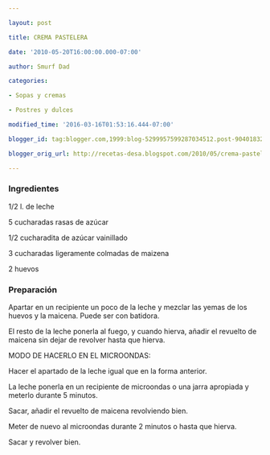 ```yaml
---

layout: post

title: CREMA PASTELERA

date: '2010-05-20T16:00:00.000-07:00'

author: Smurf Dad

categories:

- Sopas y cremas

- Postres y dulces

modified_time: '2016-03-16T01:53:16.444-07:00'

blogger_id: tag:blogger.com,1999:blog-5299957599287034512.post-9040183226427079205

blogger_orig_url: http://recetas-desa.blogspot.com/2010/05/crema-pastelera.html

---
```


<h3>Ingredientes</h3>

1/2 l. de leche

5 cucharadas rasas de azúcar

1/2 cucharadita de azúcar vainillado

3 cucharadas ligeramente colmadas de maizena

2 huevos

<h3>Preparación</h3>

Apartar en un recipiente un poco de la leche y mezclar las yemas de los huevos y la maicena. Puede ser con batidora.

El resto de la leche ponerla al fuego, y cuando hierva, a&ntilde;adir el revuelto de maicena sin dejar de revolver hasta que hierva.

MODO DE HACERLO EN EL MICROONDAS:

Hacer el apartado de la leche igual que en la forma anterior.

La leche ponerla en un recipiente de microondas o una jarra apropiada y meterlo durante 5 minutos.

Sacar, a&ntilde;adir el revuelto de maicena revolviendo bien.

Meter de nuevo al microondas durante 2 minutos o hasta que hierva.

Sacar y revolver bien.

